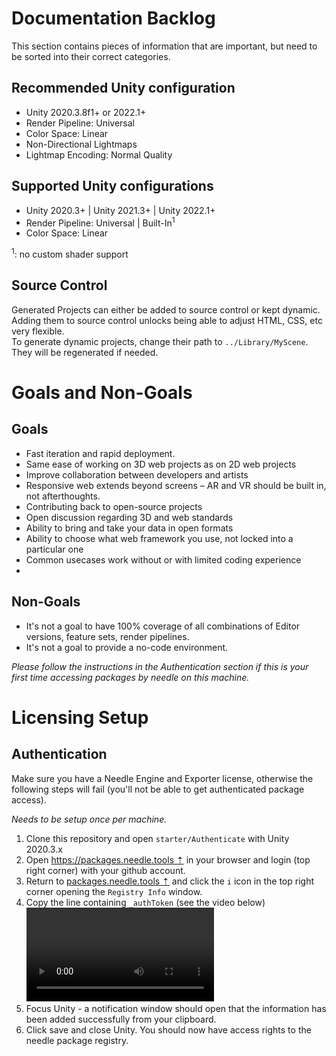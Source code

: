
# Documentation Backlog
This section contains pieces of information that are important, but need to be sorted into their correct categories.

## Recommended Unity configuration

- Unity 2020.3.8f1+ or 2022.1+
- Render Pipeline: Universal  
- Color Space: Linear  
- Non-Directional Lightmaps  
- Lightmap Encoding: Normal Quality  

## Supported Unity configurations

- Unity 2020.3+ | Unity 2021.3+ | Unity 2022.1+  
- Render Pipeline: Universal | Built-In<sup>1</sup>  
- Color Space: Linear  

<sup>1</sup>: no custom shader support

## Source Control

Generated Projects can either be added to source control or kept dynamic. Adding them to source control unlocks being able to adjust HTML, CSS, etc very flexible.  
To generate dynamic projects, change their path to `../Library/MyScene`. They will be regenerated if needed.

# Goals and Non-Goals

## Goals
- Fast iteration and rapid deployment.
- Same ease of working on 3D web projects as on 2D web projects
- Improve collaboration between developers and artists
- Responsive web extends beyond screens – AR and VR should be built in, not afterthoughts.
- Contributing back to open-source projects
- Open discussion regarding 3D and web standards
- Ability to bring and take your data in open formats
- Ability to choose what web framework you use, not locked into a particular one
- Common usecases work without or with limited coding experience
- 
## Non-Goals
- It's not a goal to have 100% coverage of all combinations of Editor versions, feature sets, render pipelines.
- It's not a goal to provide a no-code environment.

*Please follow the instructions in the Authentication section if this is your first time accessing packages by needle on this machine.*

# Licensing Setup

## Authentication  

Make sure you have a Needle Engine and Exporter license, otherwise the following steps will fail (you'll not be able to get authenticated package access).  

*Needs to be setup once per machine.*  

1) Clone this repository and open ``starter/Authenticate`` with Unity 2020.3.x
2) Open [https://packages.needle.tools ⇡](https://packages.needle.tools) in your browser and login (top right corner) with your github account. 
3) Return to [packages.needle.tools ⇡](https://packages.needle.tools) and click the ``i`` icon in the top right corner opening the ``Registry Info`` window.
4) Copy the line containing ``_authToken`` (see the video below)  
   <video src="https://user-images.githubusercontent.com/5083203/166433857-a0c9e29f-9413-4e10-a1a1-2029e3d3ab06.mp4" autoplay></video>
6) Focus Unity - a notification window should open that the information has been added successfully from your clipboard.
7) Click save and close Unity. You should now have access rights to the needle package registry.
